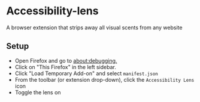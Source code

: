 # Accessibility-lens
A browser extension that strips away all visual scents from any website

## Setup
- Open Firefox and go to [about:debugging.](about:debugging)
- Click on "This Firefox" in the left sidebar.
- Click "Load Temporary Add-on" and select `manifest.json`
- From the toolbar (or extension drop-down), click the `Accessibility Lens` icon
- Toggle the lens on